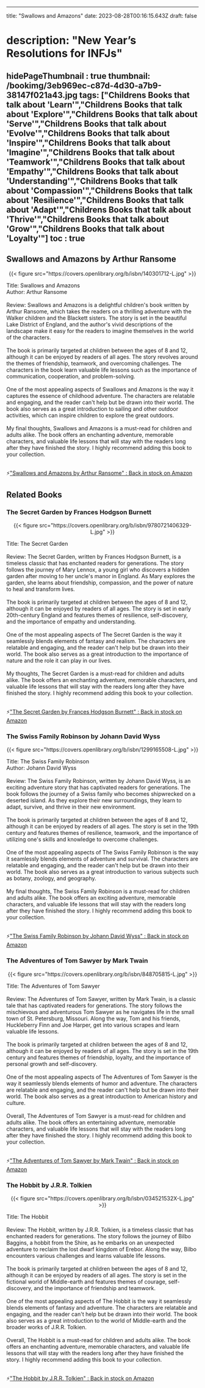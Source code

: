 
---
title: "Swallows and Amazons"
date: 2023-08-28T00:16:15.643Z
draft: false
# description: "New Year’s Resolutions for INFJs"
hidePageThumbnail : true
thumbnail: /bookimg/3eb969ec-c87d-4d30-a7b9-38147f021a43.jpg
tags: ["Childrens Books that talk about 'Learn'","Childrens Books that talk about 'Explore'","Childrens Books that talk about 'Serve'","Childrens Books that talk about 'Evolve'","Childrens Books that talk about 'Inspire'","Childrens Books that talk about 'Imagine'","Childrens Books that talk about 'Teamwork'","Childrens Books that talk about 'Empathy'","Childrens Books that talk about 'Understanding'","Childrens Books that talk about 'Compassion'","Childrens Books that talk about 'Resilience'","Childrens Books that talk about 'Adapt'","Childrens Books that talk about 'Thrive'","Childrens Books that talk about 'Grow'","Childrens Books that talk about 'Loyalty'"]
toc : true
---
## Swallows and Amazons by Arthur Ransome

<center>
{{< figure src="https://covers.openlibrary.org/b/isbn/140301712-L.jpg" >}}
</center>

Title: Swallows and Amazons</br>
Author: Arthur Ransome</br></br>
Review: Swallows and Amazons is a delightful children's book written by Arthur Ransome, which takes the readers on a thrilling adventure with the Walker children and the Blackett sisters. The story is set in the beautiful Lake District of England, and the author's vivid descriptions of the landscape make it easy for the readers to imagine themselves in the world of the characters.</br></br>
The book is primarily targeted at children between the ages of 8 and 12, although it can be enjoyed by readers of all ages. The story revolves around the themes of friendship, teamwork, and overcoming challenges. The characters in the book learn valuable life lessons such as the importance of communication, cooperation, and problem-solving.</br></br>
One of the most appealing aspects of Swallows and Amazons is the way it captures the essence of childhood adventure. The characters are relatable and engaging, and the reader can't help but be drawn into their world. The book also serves as a great introduction to sailing and other outdoor activities, which can inspire children to explore the great outdoors.</br></br>
My final thoughts, Swallows and Amazons is a must-read for children and adults alike. The book offers an enchanting adventure, memorable characters, and valuable life lessons that will stay with the readers long after they have finished the story. I highly recommend adding this book to your collection.</br></br>

<p>⚡<a id="aflink" href="https://www.amazon.com/gp/search?ie=UTF8&tag=klayu00-20&linkCode=ur2&linkId=6639bed89a8ad8dd2705e40644eb43d3&camp=1789&creative=9325&index=books&keywords=Swallows and Amazons by Arthur Ransome" class="one" target="_blank" title='"Swallows and Amazons by Arthur Ransome" : Back in stock on Amazon'>"Swallows and Amazons by Arthur Ransome" : Back in stock on Amazon</a></p>

## Related Books
### The Secret Garden by Frances Hodgson Burnett
<center>
{{< figure src="https://covers.openlibrary.org/b/isbn/9780721406329-L.jpg" >}}
</center>

Title: The Secret Garden</br></br>
Review: The Secret Garden, written by Frances Hodgson Burnett, is a timeless classic that has enchanted readers for generations. The story follows the journey of Mary Lennox, a young girl who discovers a hidden garden after moving to her uncle's manor in England. As Mary explores the garden, she learns about friendship, compassion, and the power of nature to heal and transform lives.</br></br>
The book is primarily targeted at children between the ages of 8 and 12, although it can be enjoyed by readers of all ages. The story is set in early 20th-century England and features themes of resilience, self-discovery, and the importance of empathy and understanding.</br></br>
One of the most appealing aspects of The Secret Garden is the way it seamlessly blends elements of fantasy and realism. The characters are relatable and engaging, and the reader can't help but be drawn into their world. The book also serves as a great introduction to the importance of nature and the role it can play in our lives.</br></br>
My thoughts, The Secret Garden is a must-read for children and adults alike. The book offers an enchanting adventure, memorable characters, and valuable life lessons that will stay with the readers long after they have finished the story. I highly recommend adding this book to your collection.</br></br>

<p>⚡<a id="aflink" href="https://www.amazon.com/gp/search?ie=UTF8&tag=klayu00-20&linkCode=ur2&linkId=6639bed89a8ad8dd2705e40644eb43d3&camp=1789&creative=9325&index=books&keywords=The Secret Garden by Frances Hodgson Burnett" class="one" target="_blank" title='"The Secret Garden by Frances Hodgson Burnett" : Back in stock on Amazon'>"The Secret Garden by Frances Hodgson Burnett" : Back in stock on Amazon</a></p>

### The Swiss Family Robinson by Johann David Wyss
<center>
{{< figure src="https://covers.openlibrary.org/b/isbn/1299165508-L.jpg" >}}
</center>

Title: The Swiss Family Robinson</br>
Author: Johann David Wyss</br></br>
Review: The Swiss Family Robinson, written by Johann David Wyss, is an exciting adventure story that has captivated readers for generations. The book follows the journey of a Swiss family who becomes shipwrecked on a deserted island. As they explore their new surroundings, they learn to adapt, survive, and thrive in their new environment.</br></br>
The book is primarily targeted at children between the ages of 8 and 12, although it can be enjoyed by readers of all ages. The story is set in the 19th century and features themes of resilience, teamwork, and the importance of utilizing one's skills and knowledge to overcome challenges.</br></br>
One of the most appealing aspects of The Swiss Family Robinson is the way it seamlessly blends elements of adventure and survival. The characters are relatable and engaging, and the reader can't help but be drawn into their world. The book also serves as a great introduction to various subjects such as botany, zoology, and geography.</br></br>
My final thoughts, The Swiss Family Robinson is a must-read for children and adults alike. The book offers an exciting adventure, memorable characters, and valuable life lessons that will stay with the readers long after they have finished the story. I highly recommend adding this book to your collection.</br></br>

<p>⚡<a id="aflink" href="https://www.amazon.com/gp/search?ie=UTF8&tag=klayu00-20&linkCode=ur2&linkId=6639bed89a8ad8dd2705e40644eb43d3&camp=1789&creative=9325&index=books&keywords=The Swiss Family Robinson by Johann David Wyss" class="one" target="_blank" title='"The Swiss Family Robinson by Johann David Wyss" : Back in stock on Amazon'>"The Swiss Family Robinson by Johann David Wyss" : Back in stock on Amazon</a></p>

### The Adventures of Tom Sawyer by Mark Twain
<center>
{{< figure src="https://covers.openlibrary.org/b/isbn/848705815-L.jpg" >}}
</center>

Title: The Adventures of Tom Sawyer</br></br>
Review: The Adventures of Tom Sawyer, written by Mark Twain, is a classic tale that has captivated readers for generations. The story follows the mischievous and adventurous Tom Sawyer as he navigates life in the small town of St. Petersburg, Missouri. Along the way, Tom and his friends, Huckleberry Finn and Joe Harper, get into various scrapes and learn valuable life lessons.</br></br>
The book is primarily targeted at children between the ages of 8 and 12, although it can be enjoyed by readers of all ages. The story is set in the 19th century and features themes of friendship, loyalty, and the importance of personal growth and self-discovery.</br></br>
One of the most appealing aspects of The Adventures of Tom Sawyer is the way it seamlessly blends elements of humor and adventure. The characters are relatable and engaging, and the reader can't help but be drawn into their world. The book also serves as a great introduction to American history and culture.</br></br>
Overall, The Adventures of Tom Sawyer is a must-read for children and adults alike. The book offers an entertaining adventure, memorable characters, and valuable life lessons that will stay with the readers long after they have finished the story. I highly recommend adding this book to your collection.</br></br>

<p>⚡<a id="aflink" href="https://www.amazon.com/gp/search?ie=UTF8&tag=klayu00-20&linkCode=ur2&linkId=6639bed89a8ad8dd2705e40644eb43d3&camp=1789&creative=9325&index=books&keywords=The Adventures of Tom Sawyer by Mark Twain" class="one" target="_blank" title='"The Adventures of Tom Sawyer by Mark Twain" : Back in stock on Amazon'>"The Adventures of Tom Sawyer by Mark Twain" : Back in stock on Amazon</a></p>

### The Hobbit by J.R.R. Tolkien
<center>
{{< figure src="https://covers.openlibrary.org/b/isbn/034521532X-L.jpg" >}}
</center>

Title: The Hobbit</br></br>
Review: The Hobbit, written by J.R.R. Tolkien, is a timeless classic that has enchanted readers for generations. The story follows the journey of Bilbo Baggins, a hobbit from the Shire, as he embarks on an unexpected adventure to reclaim the lost dwarf kingdom of Erebor. Along the way, Bilbo encounters various challenges and learns valuable life lessons.</br></br>
The book is primarily targeted at children between the ages of 8 and 12, although it can be enjoyed by readers of all ages. The story is set in the fictional world of Middle-earth and features themes of courage, self-discovery, and the importance of friendship and teamwork.</br></br>
One of the most appealing aspects of The Hobbit is the way it seamlessly blends elements of fantasy and adventure. The characters are relatable and engaging, and the reader can't help but be drawn into their world. The book also serves as a great introduction to the world of Middle-earth and the broader works of J.R.R. Tolkien.</br></br>
Overall, The Hobbit is a must-read for children and adults alike. The book offers an enchanting adventure, memorable characters, and valuable life lessons that will stay with the readers long after they have finished the story. I highly recommend adding this book to your collection.</br></br>

<p>⚡<a id="aflink" href="https://www.amazon.com/gp/search?ie=UTF8&tag=klayu00-20&linkCode=ur2&linkId=6639bed89a8ad8dd2705e40644eb43d3&camp=1789&creative=9325&index=books&keywords=The Hobbit by J.R.R. Tolkien" class="one" target="_blank" title='"The Hobbit by J.R.R. Tolkien" : Back in stock on Amazon'>"The Hobbit by J.R.R. Tolkien" : Back in stock on Amazon</a></p>
